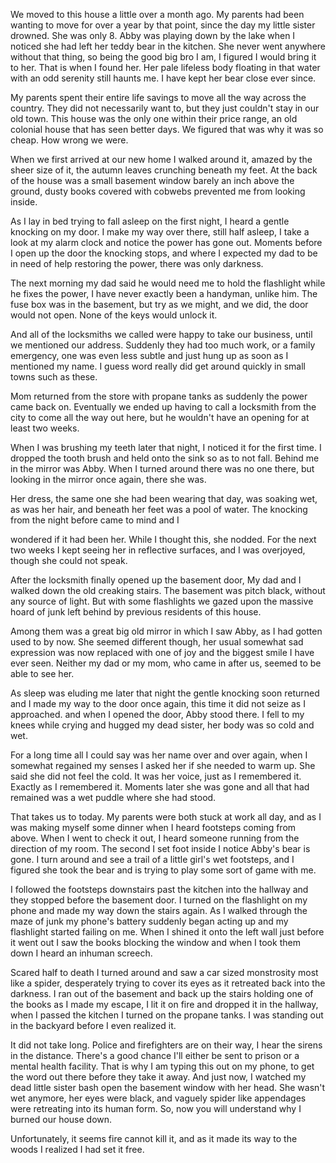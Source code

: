 We moved to this house a little over a month ago. My parents had been wanting to move for over a year by that point, since the day my little sister drowned. She was only 8. Abby was playing down by the lake when I noticed she had left her teddy bear in the kitchen. She never went anywhere without that thing, so being the good big bro I am, I figured I would bring it to her. That is when I found her. Her pale lifeless body floating in that water with an odd serenity still haunts me. I have kept her bear close ever since.

My parents spent their entire life savings to move all the way across the country. They did not necessarily want to, but they just couldn't stay in our old town. This house was the only one within their price range, an old colonial house that has seen better days. We figured that was why it was so cheap. How wrong we were.

When we first arrived at our new home I walked around it, amazed by the sheer size of it, the autumn leaves crunching beneath my feet. At the back of the house was a small basement window barely an inch above the ground, dusty books covered with cobwebs prevented me from looking inside.

As I lay in bed trying to fall asleep on the first night, I heard a gentle knocking on my door. I make my way over there, still half asleep, I take a look at my alarm clock and notice the power has gone out. Moments before I open up the door the knocking stops, and where I expected my dad to be in need of help restoring the power, there was only darkness.

The next morning my dad said he would need me to hold the flashlight while he fixes the power, I have never exactly been a handyman, unlike him. The fuse box was in the basement, but try as we might, and we did, the door would not open. None of the keys would unlock it.

And all of the locksmiths we called were happy to take our business, until we mentioned our address. Suddenly they had too much work, or a family emergency, one was even less subtle and just hung up as soon as I mentioned my name. I guess word really did get around quickly in small towns such as these.

Mom returned from the store with propane tanks as suddenly the power came back on. Eventually we ended up having to call a locksmith from the city to come all the way out here, but he wouldn't have an opening for at least two weeks.

When I was brushing my teeth later that night, I noticed it for the first time. I dropped the tooth brush and held onto the sink so as to not fall. Behind me in the mirror was Abby. When I turned around there was no one there, but looking in the mirror once again, there she was.

Her dress, the same one she had been wearing that day, was soaking wet, as was her hair, and beneath her feet was a pool of water. The knocking from the night before came to mind and I

wondered if it had been her. While I thought this, she nodded. For the next two weeks I kept seeing her in reflective surfaces, and I was overjoyed, though she could not speak.

After the locksmith finally opened up the basement door, My dad and I walked down the old creaking stairs. The basement was pitch black, without any source of light. But with some flashlights we gazed upon the massive hoard of junk left behind by previous residents of this house. 

Among them was a great big old mirror in which I saw Abby, as I had gotten used to by now. She seemed different though, her usual somewhat sad expression was now replaced with one of joy and the biggest smile I have ever seen. Neither my dad or my mom, who came in after us, seemed to be able to see her.

As sleep was eluding me later that night the gentle knocking soon returned and I made my way to the door once again, this time it did not seize as I approached. and when I opened the door, Abby stood there. I fell to my knees while crying and hugged my dead sister, her body was so cold and wet.

For a long time all I could say was her name over and over again, when I somewhat regained my senses I asked her if she needed to warm up. She said she did not feel the cold. It was her voice, just as I remembered it. Exactly as I remembered it. Moments later she was gone and all that had remained was a wet puddle where she had stood.

That takes us to today. My parents were both stuck at work all day, and as I was making myself some dinner when I heard footsteps coming from above. When I went to check it out, I heard someone running from the direction of my room. The second I set foot inside I notice Abby's bear is gone. I turn around and see a trail of a little girl's wet footsteps, and I figured she took the bear and is trying to play some sort of game with me.

I followed the footsteps downstairs past the kitchen into the hallway and they stopped before the basement door. I turned on the flashlight on my phone and made my way down the stairs again. As I walked through the maze of junk my phone's battery suddenly began acting up and my flashlight started failing on me. When I shined it onto the left wall just before it went out I saw the books blocking the window and when I took them down I heard an inhuman screech.

Scared half to death I turned around and saw a car sized monstrosity most like a spider, desperately trying to cover its eyes as it retreated back into the darkness. I ran out of the basement and back up the stairs holding one of the books as I made my escape, I lit it on fire and dropped it in the hallway, when I passed the kitchen I turned on the propane tanks. I was standing out in the backyard before I even realized it.

It did not take long. Police and firefighters are on their way, I hear the sirens in the distance. There's a good chance I'll either be sent to prison or a mental health facility. That is why I am typing this out on my phone, to get the word out there before they take it away. And just now, I watched my dead little sister bash open the basement window with her head. She wasn't wet anymore, her eyes were black, and vaguely spider like appendages were retreating into its human form. So, now you will understand why I burned our house down.

Unfortunately, it seems fire cannot kill it, and as it made its way to the woods I realized I had set it free.